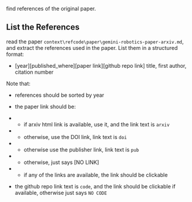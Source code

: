 find references of the original paper.

## List the References
read the paper `context\refcode\paper\gemini-robotics-paper-arxiv.md`, and extract the references used in the paper. List them in a structured format:

- [year][published_where][paper link][github repo link] title, first author, citation number

Note that:
- references should be sorted by year

- the paper link should be:
- - if arxiv html link is available, use it, and the link text is `arxiv`
- - otherwise, use the DOI link, link text is `doi`
- - otherwise use the publisher link, link text is `pub`
- - otherwise, just says [NO LINK]
- - if any of the links are available, the link should be clickable

- the github repo link text is `code`, and the link should be clickable if available, otherwise just says `NO CODE`
